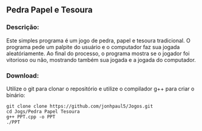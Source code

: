 ## Pedra Papel e Tesoura

### Descrição:

Este simples programa é um jogo de pedra, papel e tesoura tradicional.
O programa pede um palpite do usuário e o computador faz sua jogada aleatóriamente.
Ao final do processo, o programa mostra se o jogador foi vitorioso ou não, mostrando também sua jogada e a jogada do computador.

### Download:

Utilize o git para clonar o repositório e utilize o compilador g++ para criar o binário:

    git clone clone https://github.com/jonhpaul5/Jogos.git
    cd Jogs/Pedra Papel Tesoura
    g++ PPT.cpp -o PPT
    ./PPT
